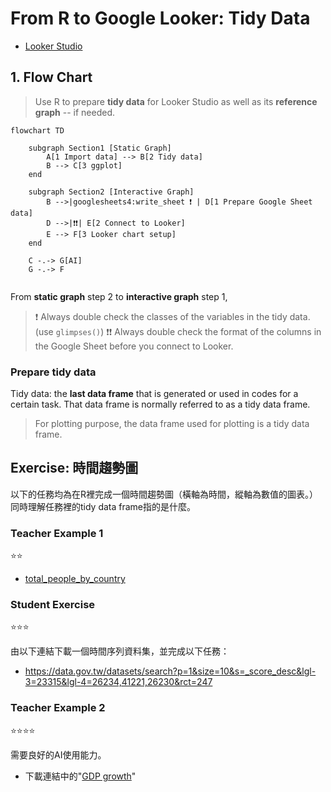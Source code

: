 # From R to Google Looker: Tidy Data

  - [Looker Studio](https://lookerstudio.google.com/)


## 1. Flow Chart

> Use R to prepare **tidy data** for Looker Studio as well as its **reference graph** -- if needed.


```mermaid
flowchart TD

    subgraph Section1 [Static Graph]
        A[1 Import data] --> B[2 Tidy data]
        B --> C[3 ggplot]
    end

    subgraph Section2 [Interactive Graph]
        B -->|googlesheets4:write_sheet ❗ | D[1 Prepare Google Sheet data]
        D -->|❗❗| E[2 Connect to Looker]
        E --> F[3 Looker chart setup]
    end

    C -.-> G[AI]
    G -.-> F


```

From **static graph** step 2 to **interactive graph** step 1, 
> ❗ Always double check the classes of the variables in the tidy data. (use `glimpses()`)
> ❗❗ Always double check the format of the columns in the Google Sheet before you connect to Looker.  

### Prepare tidy data

Tidy data: the **last data frame** that is generated or used in codes for a certain task. That data frame is normally referred to as a tidy data frame.  

> For plotting purpose, the data frame used for plotting is a tidy data frame.


## Exercise: 時間趨勢圖

以下的任務均為在R裡完成一個時間趨勢圖（橫軸為時間，縱軸為數值的圖表。）同時理解任務裡的tidy data frame指的是什麼。

### Teacher Example 1

:star::star:

  - [total_people_by_country](https://docs.google.com/spreadsheets/d/1-jX-3EK_yspYDgPIy5vwnRKHntw9-dQIpFVhLc5JcXc/edit?gid=1340188219#gid=1340188219)

### Student Exercise

:star::star::star:

由以下連結下載一個時間序列資料集，並完成以下任務：

  - <https://data.gov.tw/datasets/search?p=1&size=10&s=_score_desc&lgl-3=23315&lgl-4=26234,41221,26230&rct=247>

### Teacher Example 2

:star::star::star::star:

需要良好的AI使用能力。

  - 下載連結中的"[GDP growth](https://docs.google.com/spreadsheets/d/1-jX-3EK_yspYDgPIy5vwnRKHntw9-dQIpFVhLc5JcXc/edit?gid=892490556#gid=892490556)"
 
